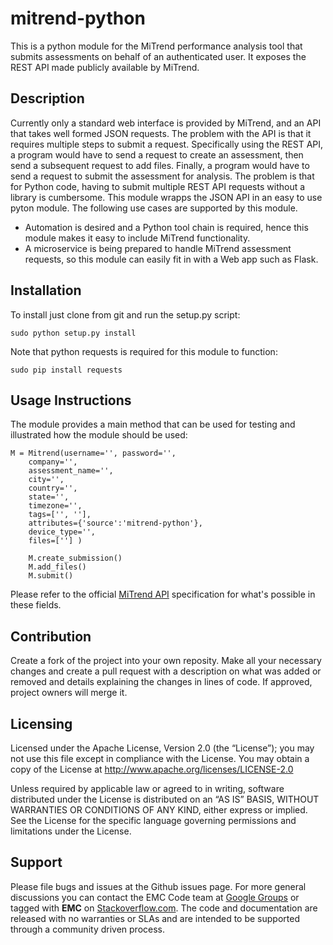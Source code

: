mitrend-python
======================
This is a python module for the MiTrend performance analysis tool that submits assessments on behalf of an authenticated user.  It exposes the REST API made publicly available by MiTrend.

## Description
Currently only a standard web interface is provided by MiTrend, and an API that takes well formed JSON requests. The problem with the API is that it requires multiple steps to submit a request. Specifically using the REST API, a program would have to send a request to create an assessment, then send a subsequent request to add files. Finally, a program would have to send a request to submit the assessment for analysis. The problem is that for Python code, having to submit multiple REST API requests without a library is cumbersome. This module wrapps the JSON API in an easy to use pyton module. The following use cases are supported by this module.
- Automation is desired and a Python tool chain is required, hence this module makes it easy to include MiTrend functionality.
- A microservice is being prepared to handle MiTrend assessment requests, so this module can easily fit in with a Web app such as Flask.

## Installation
To install just clone from git and run the setup.py script:
```
sudo python setup.py install
```
Note that python requests is required for this module to function:
```
sudo pip install requests
```

## Usage Instructions
The module provides a main method that can be used for testing and illustrated how the module should be used:
```
M = Mitrend(username='', password='', 
	company='',
	assessment_name='', 
	city='',
	country='', 
	state='',
	timezone='',
	tags=['', ''], 
	attributes={'source':'mitrend-python'},
	device_type='',
	files=[''] )

	M.create_submission()
	M.add_files()
	M.submit()
```
Please refer to the official [MiTrend API](http://mitrend.com/#api) specification for what's possible in these fields.

## Contribution
Create a fork of the project into your own reposity. Make all your necessary changes and create a pull request with a description on what was added or removed and details explaining the changes in lines of code. If approved, project owners will merge it.

Licensing
---------
Licensed under the Apache License, Version 2.0 (the “License”); you may not use this file except in compliance with the License. You may obtain a copy of the License at <http://www.apache.org/licenses/LICENSE-2.0>

Unless required by applicable law or agreed to in writing, software distributed under the License is distributed on an “AS IS” BASIS, WITHOUT WARRANTIES OR CONDITIONS OF ANY KIND, either express or implied. See the License for the specific language governing permissions and limitations under the License.

Support
-------
Please file bugs and issues at the Github issues page. For more general discussions you can contact the EMC Code team at <a href="https://groups.google.com/forum/#!forum/emccode-users">Google Groups</a> or tagged with **EMC** on <a href="https://stackoverflow.com">Stackoverflow.com</a>. The code and documentation are released with no warranties or SLAs and are intended to be supported through a community driven process.
